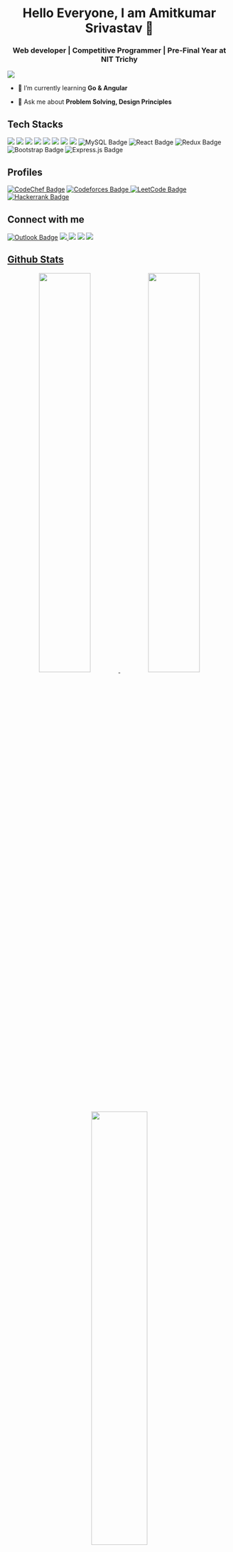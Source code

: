 <p align="center"></p>
<h1 align="center">Hello Everyone, I am Amitkumar Srivastav 👋</h1>
<h3 align="center">Web developer | Competitive Programmer | Pre-Final Year at NIT Trichy</h3>
  
![](https://komarev.com/ghpvc/?username=Ak-Srivastav)


- 🌱 I’m currently learning **Go & Angular**

- 💬 Ask me about **Problem Solving, Design Principles**

## Tech Stacks

<p align>
<img src="https://img.shields.io/badge/C%2B%2B-00599C?style=for-the-badge&logo=c%2B%2B&logoColor=white">
<img src="https://img.shields.io/badge/C-A8B9CC?style=for-the-badge&logo=c&logoColor=white"> 
<img src="https://img.shields.io/badge/Python-3776AB?style=for-the-badge&logo=python&logoColor=white">
<img src="https://img.shields.io/badge/Javascript-F7DF1E?style=for-the-badge&logo=javascript&logoColor=white">
<img src="https://img.shields.io/badge/HTML5-E34F26?style=for-the-badge&logo=html5&logoColor=white">
<img src="https://img.shields.io/badge/CSS3-1572B6?style=for-the-badge&logo=css3&logoColor=white">
<img src="https://img.shields.io/badge/Node.js-339933?style=for-the-badge&logo=node.js&logoColor=white">
<img src="https://img.shields.io/badge/MongoDB-47A248?style=for-the-badge&logo=mongodb&logoColor=white">
<img src="https://img.shields.io/badge/MySQL-4479A1?style=for-the-badge&logo=mysql&logoColor=white" alt="MySQL Badge">
<img src="https://img.shields.io/badge/React-20232A?style=for-the-badge&logo=react&logoColor=61DAFB" alt="React Badge"> 
<img src="https://img.shields.io/badge/Redux-593D88?style=for-the-badge&logo=redux&logoColor=white" alt="Redux Badge"> 
<img src="https://img.shields.io/badge/Bootstrap-563D7C?style=for-the-badge&logo=bootstrap&logoColor=white" alt="Bootstrap Badge"> 
<img src="https://img.shields.io/badge/Express.js-000000?style=for-the-badge&logo=express&logoColor=white" alt="Express.js Badge">
</p>

## Profiles
<p align>
<a href="https://www.codechef.com/users/hastala_vista" target="_blank"><img src="https://img.shields.io/badge/Codechef-%23B92B27.svg?&style=for-the-badge&logo=CodeChef&logoColor=white" alt="CodeChef Badge"></a>
<a href="https://codeforces.com/profile/amitkumar2003.edu" target="_blank"><img src="https://img.shields.io/badge/Codeforces-445f9d?style=for-the-badge&logo=Codeforces&logoColor=white" alt="Codeforces Badge"</a>
<a href="https://leetcode.com/amitkumar2003/" target="_blank"><img src="https://img.shields.io/badge/LeetCode-FFA116?style=for-the-badge&logo=LeetCode&logoColor=black" alt="LeetCode Badge"></a>
<a href="https://www.hackerrank.com/amitkumar2003_e1" target="_blank"><img src="https://img.shields.io/badge/-HackerRank-brightgreen?style=for-the-badge&logo=HackerRank&logoColor=black" alt="Hackerrank Badge"></a>
</p>


  
## Connect with me

<p align>
<a href="mailto:amit.edu@outlook.com"><img src="https://img.shields.io/badge/Outlook-0078D4?style=for-the-badge&logo=microsoft-outlook&logoColor=white" alt="Outlook Badge"></a>
<a href="mailto:amitkumar2003.edu@gmail.com"><img src="https://img.shields.io/badge/Gmail-D14836?style=for-the-badge&logo=gmail&logoColor=white"</a>
<a href="https://www.linkedin.com/in/amitkumar-srivastav-a448571b8/"><img src="https://img.shields.io/badge/LinkedIn-0077B5?style=for-the-badge&logo=linkedin&logoColor=white"></a>
<a href="https://www.facebook.com/profile.php?id=100074399964674"><img src="https://img.shields.io/badge/Facebook-1877F2?style=for-the-badge&logo=facebook&logoColor=white"></a>
<a href="https://www.instagram.com/ak_srivastav_/"><img src="https://img.shields.io/badge/Instagram-E4405F?style=for-the-badge&logo=instagram&logoColor=white"</a>
</p>

  
## Github Stats

<p align="center">
  <img width="48%" src="https://github-readme-stats.vercel.app/api?username=ak-Srivastav&show_icons=true&hide_border=true&theme=jolly" />
  <img width="48%" src="https://github-readme-streak-stats.herokuapp.com/?user=ak-Srivastav&hide_border=true&theme=jolly" />
</p>
<p align="center">
	<img width="50%" src="https://github-readme-stats.vercel.app/api/top-langs/?username=ak-Srivastav&layout=compact&theme=jolly&hide=jupyter%20notebook" />
</p>

